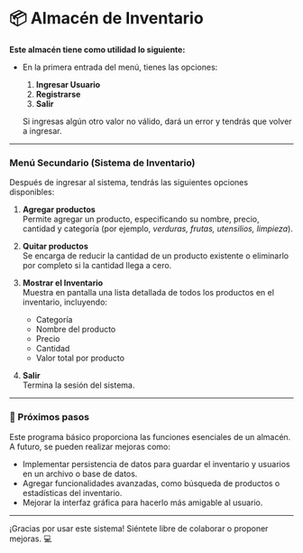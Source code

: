 # 📦 Almacén de Inventario

**Este almacén tiene como utilidad lo siguiente:**

- En la primera entrada del menú, tienes las opciones:
  1. **Ingresar Usuario**
  2. **Registrarse**
  3. **Salir**

  Si ingresas algún otro valor no válido, dará un error y tendrás que volver a ingresar.

----

### Menú Secundario (Sistema de Inventario)

Después de ingresar al sistema, tendrás las siguientes opciones disponibles:

1. **Agregar productos**  
   Permite agregar un producto, especificando su nombre, precio, cantidad y categoría (por ejemplo, *verduras, frutas, utensilios, limpieza*).

2. **Quitar productos**  
   Se encarga de reducir la cantidad de un producto existente o eliminarlo por completo si la cantidad llega a cero.

3. **Mostrar el Inventario**  
   Muestra en pantalla una lista detallada de todos los productos en el inventario, incluyendo:
   - Categoría
   - Nombre del producto
   - Precio
   - Cantidad
   - Valor total por producto

4. **Salir**  
   Termina la sesión del sistema.

---

### 🚀 Próximos pasos
Este programa básico proporciona las funciones esenciales de un almacén. A futuro, se pueden realizar mejoras como:
- Implementar persistencia de datos para guardar el inventario y usuarios en un archivo o base de datos.
- Agregar funcionalidades avanzadas, como búsqueda de productos o estadísticas del inventario.
- Mejorar la interfaz gráfica para hacerlo más amigable al usuario.

---
¡Gracias por usar este sistema! Siéntete libre de colaborar o proponer mejoras. 💻
